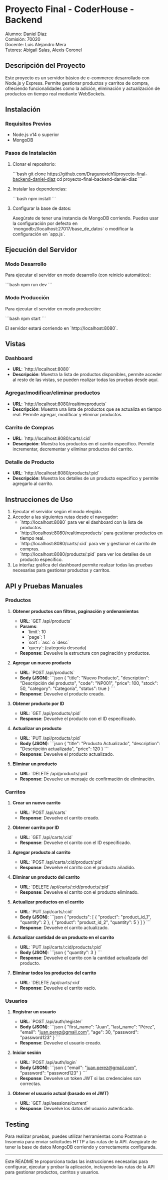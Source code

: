 
# Proyecto Final - CoderHouse - Backend

Alumno: Daniel Diaz  
Comisión: 70020  
Docente: Luis Alejandro Mera  
Tutores: Abigail Salas, Alexis Coronel

## Descripción del Proyecto

Este proyecto es un servidor básico de e-commerce desarrollado con Node.js y Express. Permite gestionar productos y carritos de compra, ofreciendo funcionalidades como la adición, eliminación y actualización de productos en tiempo real mediante WebSockets.

## Instalación

### Requisitos Previos

- Node.js v14 o superior
- MongoDB

### Pasos de Instalación

1. Clonar el repositorio:

    \`\`\`bash
    git clone https://github.com/Dragunovich1/proyecto-final-backend-daniel-diaz
    cd proyecto-final-backend-daniel-diaz
    \`\`\`

2. Instalar las dependencias:

    \`\`\`bash
    npm install
    \`\`\`

3. Configurar la base de datos:

    Asegúrate de tener una instancia de MongoDB corriendo. Puedes usar la configuración por defecto en \`mongodb://localhost:27017/base_de_datos\` o modificar la configuración en \`app.js\`.

## Ejecución del Servidor

### Modo Desarrollo

Para ejecutar el servidor en modo desarrollo (con reinicio automático):

\`\`\`bash
npm run dev
\`\`\`

### Modo Producción

Para ejecutar el servidor en modo producción:

\`\`\`bash
npm start
\`\`\`

El servidor estará corriendo en \`http://localhost:8080\`.

## Vistas

### Dashboard

- **URL**: \`http://localhost:8080\`
- **Descripción**: Muestra la lista de productos disponibles, permite acceder al resto de las vistas, se pueden realizar todas las pruebas desde aquí.

### Agregar/modificar/eliminar productos

- **URL**: \`http://localhost:8080/realtimeproducts\`
- **Descripción**: Muestra una lista de productos que se actualiza en tiempo real. Permite agregar, modificar y eliminar productos.

### Carrito de Compras

- **URL**: \`http://localhost:8080/carts/:cid\`
- **Descripción**: Muestra los productos en el carrito específico. Permite incrementar, decrementar y eliminar productos del carrito.

### Detalle de Producto

- **URL**: \`http://localhost:8080/products/:pid\`
- **Descripción**: Muestra los detalles de un producto específico y permite agregarlo al carrito.

## Instrucciones de Uso

1. Ejecutar el servidor según el modo elegido.
2. Acceder a las siguientes rutas desde el navegador:
    - \`http://localhost:8080\` para ver el dashboard con la lista de productos.
    - \`http://localhost:8080/realtimeproducts\` para gestionar productos en tiempo real.
    - \`http://localhost:8080/carts/:cid\` para ver y gestionar el carrito de compras.
    - \`http://localhost:8080/products/:pid\` para ver los detalles de un producto específico.
3. La interfaz gráfica del dashboard permite realizar todas las pruebas necesarias para gestionar productos y carritos.

## API y Pruebas Manuales

### Productos

1. **Obtener productos con filtros, paginación y ordenamientos**
   - **URL**: \`GET /api/products\`
   - **Params**:
     - \`limit\`: 10
     - \`page\`: 1
     - \`sort\`: \`asc\` o \`desc\`
     - \`query\`: (categoría deseada)
   - **Response**: Devuelve la estructura con paginación y productos.

2. **Agregar un nuevo producto**
   - **URL**: \`POST /api/products\`
   - **Body (JSON)**:
     \`\`\`json
     {
       "title": "Nuevo Producto",
       "description": "Descripción del producto",
       "code": "NP001",
       "price": 100,
       "stock": 50,
       "category": "Categoría",
       "status": true
     }
     \`\`\`
   - **Response**: Devuelve el producto creado.

3. **Obtener producto por ID**
   - **URL**: \`GET /api/products/:pid\`
   - **Response**: Devuelve el producto con el ID especificado.

4. **Actualizar un producto**
   - **URL**: \`PUT /api/products/:pid\`
   - **Body (JSON)**:
     \`\`\`json
     {
       "title": "Producto Actualizado",
       "description": "Descripción actualizada",
       "price": 120
     }
     \`\`\`
   - **Response**: Devuelve el producto actualizado.

5. **Eliminar un producto**
   - **URL**: \`DELETE /api/products/:pid\`
   - **Response**: Devuelve un mensaje de confirmación de eliminación.

### Carritos

1. **Crear un nuevo carrito**
   - **URL**: \`POST /api/carts\`
   - **Response**: Devuelve el carrito creado.

2. **Obtener carrito por ID**
   - **URL**: \`GET /api/carts/:cid\`
   - **Response**: Devuelve el carrito con el ID especificado.

3. **Agregar producto al carrito**
   - **URL**: \`POST /api/carts/:cid/product/:pid\`
   - **Response**: Devuelve el carrito con el producto añadido.

4. **Eliminar un producto del carrito**
   - **URL**: \`DELETE /api/carts/:cid/products/:pid\`
   - **Response**: Devuelve el carrito con el producto eliminado.

5. **Actualizar productos en el carrito**
   - **URL**: \`PUT /api/carts/:cid\`
   - **Body (JSON)**:
     \`\`\`json
     {
       "products": [
         { "product": "product_id_1", "quantity": 2 },
         { "product": "product_id_2", "quantity": 5 }
       ]
     }
     \`\`\`
   - **Response**: Devuelve el carrito actualizado.

6. **Actualizar cantidad de un producto en el carrito**
   - **URL**: \`PUT /api/carts/:cid/products/:pid\`
   - **Body (JSON)**:
     \`\`\`json
     {
       "quantity": 3
     }
     \`\`\`
   - **Response**: Devuelve el carrito con la cantidad actualizada del producto.

7. **Eliminar todos los productos del carrito**
   - **URL**: \`DELETE /api/carts/:cid\`
   - **Response**: Devuelve el carrito vacío.

### Usuarios

1. **Registrar un usuario**
   - **URL**: \`POST /api/auth/register\`
   - **Body (JSON)**:
     \`\`\`json
     {
       "first_name": "Juan",
       "last_name": "Pérez",
       "email": "juan.perez@gmail.com",
       "age": 30,
       "password": "password123"
     }
     \`\`\`
   - **Response**: Devuelve el usuario creado.

2. **Iniciar sesión**
   - **URL**: \`POST /api/auth/login\`
   - **Body (JSON)**:
     \`\`\`json
     {
       "email": "juan.perez@gmail.com",
       "password": "password123"
     }
     \`\`\`
   - **Response**: Devuelve un token JWT si las credenciales son correctas.

3. **Obtener el usuario actual (basado en el JWT)**
   - **URL**: \`GET /api/sessions/current\`
   - **Response**: Devuelve los datos del usuario autenticado.

## Testing

Para realizar pruebas, puedes utilizar herramientas como Postman o Insomnia para enviar solicitudes HTTP a las rutas de la API. Asegúrate de tener la base de datos MongoDB corriendo y correctamente configurada.

---

Este README te proporciona todas las instrucciones necesarias para configurar, ejecutar y probar la aplicación, incluyendo las rutas de la API para gestionar productos, carritos y usuarios.
